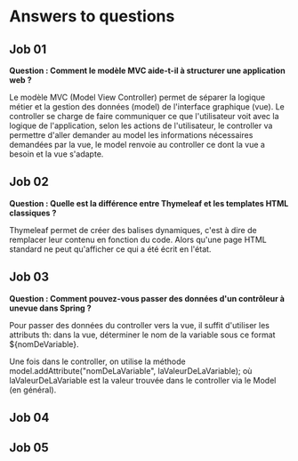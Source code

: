 # Answers to questions

## Job 01
**Question : Comment le modèle MVC aide-t-il à structurer une application web ?**

Le modèle MVC (Model View Controller) permet de séparer la logique métier et la gestion des données (model) de l'interface graphique (vue).
Le controller se charge de faire communiquer ce que l'utilisateur voit avec la logique de l'application, selon les actions de l'utilisateur, le controller va permettre d'aller demander au model les informations nécessaires demandées par la vue, le model renvoie au controller ce dont la vue a besoin et la vue s'adapte.

## Job 02
**Question : Quelle est la différence entre Thymeleaf et les templates HTML classiques ?**

Thymeleaf permet de créer des balises dynamiques, c'est à dire de remplacer leur contenu en fonction du code. Alors qu'une page HTML standard ne peut qu'afficher ce qui a été écrit en l'état.

## Job 03
**Question : Comment pouvez-vous passer des données d'un contrôleur à unevue dans Spring ?**

Pour passer des données du controller vers la vue, il suffit d'utiliser les attributs th: dans la vue, déterminer le nom de la variable sous ce format ${nomDeVariable}.

Une fois dans le controller, on utilise la méthode model.addAttribute("nomDeLaVariable", laValeurDeLaVariable); où laValeurDeLaVariable est la valeur trouvée dans le controller via le Model (en général).

## Job 04


## Job 05
